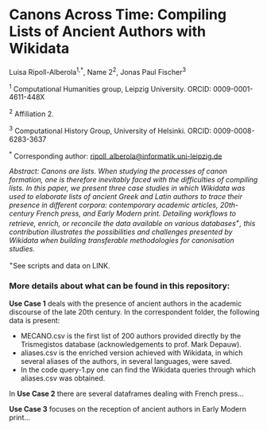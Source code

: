 # Canons Across Time: Compiling Lists of Ancient Authors with Wikidata

Luisa Ripoll-Alberola<sup>1,*</sup>, Name 2<sup>2</sup>, Jonas Paul Fischer<sup>3</sup>

<sup>1</sup> Computational Humanities group, Leipzig University. ORCID: 0009-0001-4611-448X

<sup>2</sup> Affiliation 2.

<sup>3</sup> Computational History Group, University of Helsinki. ORCID: 0009-0008-6283-3637

<sup>*</sup> Corresponding author: ripoll_alberola@informatik.uni-leipzig.de

*Abstract: Canons are lists. When studying the processes of canon formation, one is therefore inevitably faced with the difficulties of compiling lists. In this paper, we present three case studies in which Wikidata was used to elaborate lists of ancient Greek and Latin authors to trace their presence in different corpora: contemporary academic articles, 20th-century French press, and Early Modern print. Detailing workflows to retrieve, enrich, or reconcile the data available on various databases<sup>+</sup>, this contribution illustrates the possibilities and challenges presented by Wikidata when building transferable methodologies for canonisation studies.*

<sup>+</sup>See scripts and data on LINK.

### More details about what can be found in this repository:

**Use Case 1** deals with the presence of ancient authors in the academic discourse of the late 20th century. In the correspondent folder, the following data is present: 

- MECANO.csv is the first list of 200 authors provided directly by the Trismegistos database (acknowledgements to prof. Mark Depauw).
- aliases.csv is the enriched version achieved with Wikidata, in which several aliases of the authors, in several languages, were saved.
- In the code query-1.py one can find the Wikidata queries through which aliases.csv was obtained. 

In **Use Case 2** there are several dataframes dealing with French press...

**Use Case 3** focuses on the reception of ancient authors in Early Modern print...
